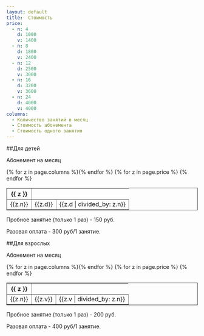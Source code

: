 ```yaml
---
layout: default
title:  Стоимость
price:
  - n: 4
    d: 1000
    v: 1400
  - n: 8
    d: 1800
    v: 2400
  - n: 12
    d: 2500
    v: 3000
  - n: 16
    d: 3200
    v: 3600
  - n: 24
    d: 4000
    v: 4000
columns:
  - Количество занятий в месяц
  - Стоимость абонемента
  - Стоимость одного занятия
---
```

##Для детей

Абонемент на месяц

<table border>
  <tr>
    {% for z in page.columns %}<th>{{ z }}</th>{% endfor %}
  </tr>
  {% for z in page.price %}
  <tr>
    <td>{{z.n}}</td>
    <td>{{z.d}}</td>
    <td>{{z.d | divided_by: z.n}}</td>
  </tr>
  {% endfor %}
</table>

Пробное занятие (только 1 раз) - 150 руб.

Разовая оплата - 300 руб/1 занятие.

##Для взрослых

Абонемент на месяц

<table border>
  <tr>
    {% for z in page.columns %}<th>{{ z }}</th>{% endfor %}
  </tr>
  {% for z in page.price %}
  <tr>
    <td>{{z.n}}</td>
    <td>{{z.v}}</td>
    <td>{{z.v | divided_by: z.n}}</td>
  </tr>
  {% endfor %}
</table>

Пробное занятие (только 1 раз) - 200 руб.

Разовая оплата - 400 руб/1 занятие.
